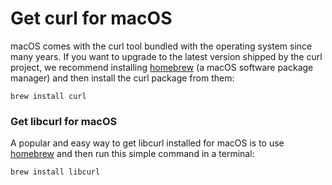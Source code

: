 # Get curl for macOS

macOS comes with the curl tool bundled with the operating system since many
years. If you want to upgrade to the latest version shipped by the curl
project, we recommend installing [homebrew](https://brew.sh/) (a macOS
software package manager) and then install the curl package from them:

    brew install curl

### Get libcurl for macOS

A popular and easy way to get libcurl installed for macOS is to use
[homebrew](https://brew.sh/) and then run this simple command in a terminal:

    brew install libcurl
